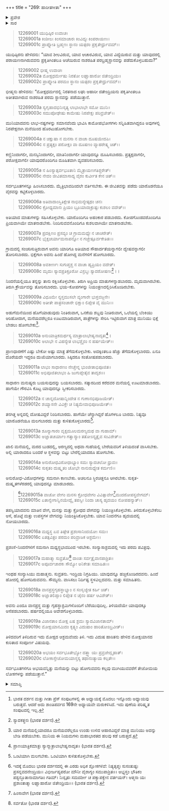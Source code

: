 +++
title = "269: ಹಾರೀತಗೀತಾ"
+++

<details><summary>ಪ್ರವೇಶ</summary>


।।   ಓಂ ಓಂ ನಮೋ ನಾರಾಯಣಾಯ।।   ಶ್ರೀ ವೇದವ್ಯಾಸಾಯ ನಮಃ ।।

ಶ್ರೀ ಕೃಷ್ಣದ್ವೈಪಾಯನ ವೇದವ್ಯಾಸ ವಿರಚಿತ  

**ಶ್ರೀ ಮಹಾಭಾರತ**

**ಶಾಂತಿ ಪರ್ವ**

**ಮೋಕ್ಷಧರ್ಮ ಪರ್ವ**

**ಅಧ್ಯಾಯ 269[^1]**


</details>

<details><summary>ಸಾರ</summary>

ಹಾರೀತಮುನಿಯು ಪ್ರತಿಪಾದಿಸಿದ ಸಂನ್ಯಾಸಧರ್ಮ (1-20).


</details>

> 12269001 ಯುಧಿಷ್ಠಿರ ಉವಾಚ।  
12269001a ಕಿಂಶೀಲಃ ಕಿಂಸಮಾಚಾರಃ ಕಿಂವಿದ್ಯಃ ಕಿಂಪರಾಯಣಃ।  
12269001c ಪ್ರಾಪ್ನೋತಿ ಬ್ರಹ್ಮಣಃ ಸ್ಥಾನಂ ಯತ್ಪರಂ ಪ್ರಕೃತೇರ್ಧ್ರುವಮ್।।

ಯುಧಿಷ್ಠಿರನು ಹೇಳಿದನು: “ಯಾವ ಶೀಲವಿರುವ, ಯಾವ ಆಚಾರವಿರುವ, ಯಾವ ವಿದ್ಯೆಯಿರುವ ಮತ್ತು ಯಾವುದರಲ್ಲಿ ಪರಾಯಣನಾಗಿರುವವನು ಪ್ರಕೃತಿಗಿಂತಲೂ ಆಚೆಯಿರುವ ನಾಶರಹಿತ ಪರಬ್ರಹ್ಮಸ್ಥಾನವನ್ನು ಪಡೆದುಕೊಳ್ಳಬಹುದು?”

> 12269002 ಭೀಷ್ಮ ಉವಾಚ।  
12269002a ಮೋಕ್ಷಧರ್ಮೇಷು ನಿರತೋ ಲಘ್ವಾಹಾರೋ ಜಿತೇಂದ್ರಿಯಃ।  
12269002c ಪ್ರಾಪ್ನೋತಿ ಪರಮಂ ಸ್ಥಾನಂ ಯತ್ಪರಂ ಪ್ರಕೃತೇರ್ಧ್ರುವಮ್।।

ಭೀಷ್ಮನು ಹೇಳಿದನು: “ಮೋಕ್ಷಧರ್ಮದಲ್ಲಿ ನಿರತನಾದ ಲಘು ಆಹಾರೀ ಜಿತೇಂದ್ರಿಯನು ಪಕೃತಿಗಿಂತಲೂ ಅತೀತವಾಗಿರುವ ನಾಶರಹಿತ ಪರಮ ಸ್ಥಾನವನ್ನು ಪಡೆಯುತ್ತಾನೆ.

> 12269003a ಸ್ವಗೃಹಾದಭಿನಿಃಸೃತ್ಯ ಲಾಭಾಲಾಭೇ ಸಮೋ ಮುನಿಃ।  
12269003c ಸಮುಪೋಢೇಷು ಕಾಮೇಷು ನಿರಪೇಕ್ಷಃ ಪರಿವ್ರಜೇತ್।।

ಮುನಿಯಾದವನು ಲಾಭ-ನಷ್ಟಗಳನ್ನು ಸಮಾನವೆಂದು ಭಾವಿಸಿ ಕಾಮೋಪಭೋಗಗಳು ಸನ್ನಿಹಿತವಾಗಿದ್ದರೂ ಅವುಗಳಲ್ಲಿ ನಿರಪೇಕ್ಷನಾಗಿ ಮನೆಯಿಂದ ಹೊರಟುಹೋಗಬೇಕು.

> 12269004a ನ ಚಕ್ಷುಷಾ ನ ಮನಸಾ ನ ವಾಚಾ ದೂಷಯೇದಪಿ।  
12269004c ನ ಪ್ರತ್ಯಕ್ಷಂ ಪರೋಕ್ಷಂ ವಾ ದೂಷಣಂ ವ್ಯಾಹರೇತ್ಕ್ವ ಚಿತ್।।

ಕಣ್ಣಿನಿಂದಾಗಲೀ, ಮನಸ್ಸಿನಿಂದಾಗಲೀ, ಮಾತಿನಿಂದಾಗಲೀ ಯಾವುದನ್ನೂ ದೂಷಿಸಬಾರದು. ಪ್ರತ್ಯಕ್ಷವಾಗಲೀ, ಪರೋಕ್ಷವಾಗಲೀ ಯಾವುದರೊಂದಿಗೂ ದೂಷಿತವಾಗಿ ವ್ಯವಹರಿಸಬಾರದು.

> 12269005a ನ ಹಿಂಸ್ಯಾತ್ಸರ್ವಭೂತಾನಿ ಮೈತ್ರಾಯಣಗತಿಶ್ಚರೇತ್।  
12269005c ನೇದಂ ಜೀವಿತಮಾಸಾದ್ಯ ವೈರಂ ಕುರ್ವೀತ ಕೇನ ಚಿತ್।।

ಸರ್ವಭೂತಗಳನ್ನೂ ಹಿಂಸಿಸಬಾರದು. ಮೈತ್ರಿಭಾವದಿಂದಲೇ ವರ್ತಿಸಬೇಕು. ಈ ಜೀವಿತವನ್ನು ಪಡೆದು ಯಾರೊಡನೆಯೂ ವೈರವನ್ನು ಕಟ್ಟಿಕೊಳ್ಳಬಾರದು.

> 12269006a ಅತಿವಾದಾಂಸ್ತಿತಿಕ್ಷೇತ ನಾಭಿಮನ್ಯೇತ್ಕಥಂ ಚನ।  
12269006c ಕ್ರೋಧ್ಯಮಾನಃ ಪ್ರಿಯಂ ಬ್ರೂಯಾದಾಕ್ರುಷ್ಟಃ ಕುಶಲಂ ವದೇತ್।।

ಅತಿಯಾದ ಮಾತುಗಳನ್ನು ಸಹಿಸಿಕೊಳ್ಳಬೇಕು. ಯಾರೊಂದಿಗೂ ಅಹಂಕಾರ ಪಡಬಾರದು. ಕೋಪಗೊಂಡವರೊಂದಿಗೂ ಪ್ರಿಯವಾಗಿಯೇ ಮಾತನಾಡಬೇಕು. ನಿಂದಿಸುವವನೊಂದಿಗೂ ಕುಶಲವಾಗಿಯೇ ಮಾತನಾಡಬೇಕು.

> 12269007a ಪ್ರದಕ್ಷಿಣಂ ಪ್ರಸವ್ಯಂ ಚ ಗ್ರಾಮಮಧ್ಯೇ ನ ಚಾಚರೇತ್।  
12269007c ಭೈಕ್ಷಚರ್ಯಾಮನಾಪನ್ನೋ ನ ಗಚ್ಚೇತ್ಪೂರ್ವಕೇತಿತಃ।।

ಗ್ರಾಮದಲ್ಲಿ ಸಂಚರಿಸುತ್ತಿರುವಾಗ ಅವನು ಯಾರಿಗೂ ಅತಿಯಾದ ಸೌಹಾರ್ದತೆಯನ್ನಾಗಲೀ ದ್ವೇಷವನ್ನಾಗಲೀ ತೋರಿಸಬಾರದು. ಭಿಕ್ಷೆಗಾಗಿ ಅವನು ಹಿಂದೆ ಹೋಗಿದ್ದ ಮನೆಗಳಿಗೆ ಹೋಗಬಾರದು.

> 12269008a ಅವಕೀರ್ಣಃ ಸುಗುಪ್ತಶ್ಚ ನ ವಾಚಾ ಹ್ಯಪ್ರಿಯಂ ವದೇತ್।  
12269008c ಮೃದುಃ ಸ್ಯಾದಪ್ರತಿಕ್ರೂರೋ ವಿಸ್ರಬ್ಧಃ ಸ್ಯಾದರೋಷಣಃ[^2]।।

ನಿಂದನೆಯಲ್ಲಿಯೂ ತನ್ನನ್ನು ತಾನು ರಕ್ಷಿಸಿಕೊಳ್ಳಬೇಕು. ತಿರುಗಿ ಅಪ್ರಿಯ ಮಾತುಗಳನ್ನಾಡಬಾರದು. ಮೃದುವಾಗಿರಬೇಕು. ತಿರುಗಿ ಕ್ರೌರ್ಯವನ್ನು ತೋರಿಸಬಾರದು. ಭಯ-ಕೋಪಗಳನ್ನು ನಿಯಂತ್ರಣದಲ್ಲಿರಿಸಿಕೊಂಡಿರಬೇಕು.

> 12269009a ವಿಧೂಮೇ ನ್ಯಸ್ತಮುಸಲೇ ವ್ಯಂಗಾರೇ ಭುಕ್ತವಜ್ಜನೇ।  
12269009c ಅತೀತೇ ಪಾತ್ರಸಂಚಾರೇ ಭಿಕ್ಷಾಂ ಲಿಪ್ಸೇತ ವೈ ಮುನಿಃ।।

ಅಡುಗೆಮನೆಯಿಂದ ಹೊಗೆಯಾಡುವುದು ನಿಂತಿರುವಾಗ, ಒನಕೆಯ ಶಬ್ದವು ನಿಂತಿರುವಾಗ, ಒಲೆಯಲ್ಲಿ ಬೆಂಕಿಯು ಆರಿಹೋದಾಗ, ಮನೆಯವರೆಲ್ಲರೂ ಊಟಮಾಡಿರುವಾಗ, ಪಾತ್ರೆಗಳನ್ನು ಸೇರಿಸಿ ಇಟ್ಟಿರುವಾಗ ಮಾತ್ರ ಮುನಿಯು ಭಿಕ್ಷೆ ಬೇಡಲು ಹೋಗಬೇಕು[^3].

> 12269010a ಅನುಯಾತ್ರಿಕಮರ್ಥಸ್ಯ ಮಾತ್ರಾಲಾಭೇಷ್ವನಾದೃತಃ[^4]।  
12269010c ಅಲಾಭೇ ನ ವಿಹನ್ಯೇತ ಲಾಭಶ್ಚೈನಂ ನ ಹರ್ಷಯೇತ್।।

ಪ್ರಾಣಧಾರಣೆಗೆ ಎಷ್ಟು ಬೇಕೋ ಅಷ್ಟು ಮಾತ್ರ ತೆಗೆದುಕೊಳ್ಳಬೇಕು. ಅದಕ್ಕಿಂತಲೂ ಹೆಚ್ಚು ತೆಗೆದುಕೊಳ್ಳಬಾರದು. ಏನೂ ದೊರೆಯದೇ ಇದ್ದರೂ ದುಃಖಿಯಾಗಬಾರದು. ಸಿಕ್ಕಿದರೂ ಸಂತೋಷಪಡಬಾರದು.

> 12269011a ಲಾಭಂ ಸಾಧಾರಣಂ ನೇಚ್ಚೇನ್ನ ಭುಂಜೀತಾಭಿಪೂಜಿತಃ।  
12269011c ಅಭಿಪೂಜಿತಲಾಭಂ ಹಿ ಜುಗುಪ್ಸೇತೈವ ತಾದೃಶಃ।।

ಸಾಧಾರಣ ಮನುಷ್ಯರು ಬಯಸುವುದನ್ನು ಬಯಸಬಾರದು. ಸತ್ಕಾರದಿಂದ ಕರೆದವರ ಮನೆಯಲ್ಲಿ ಊಟಮಾಡಬಾರದು. ಹಾಗೆಯೇ ಗೌರವಿಸಿ ಕೊಟ್ಟ ಯಾವುದನ್ನೂ ಸ್ವೀಕರಿಸಬಾರದು.

> 12269012a ನ ಚಾನ್ನದೋಷಾನ್ನಿಂದೇತ ನ ಗುಣಾನಭಿಪೂಜಯೇತ್।  
12269012c ಶಯ್ಯಾಸನೇ ವಿವಿಕ್ತೇ ಚ ನಿತ್ಯಮೇವಾಭಿಪೂಜಯೇತ್।।

ತನಗಿತ್ತ ಅನ್ನದಲ್ಲಿ ದೋಷವಿದ್ದರೆ ನಿಂದಿಸಬಾರದು. ಹಾಗೆಯೇ ಚೆನ್ನಾಗಿದ್ದರೆ ಹೊಗಳಲೂ ಬಾರದು. ನಿತ್ಯವೂ ಯಾರೊಡನೆಯೂ ಮಲಗಬಾರದು ಮತ್ತು ಕುಳಿತುಕೊಳ್ಳಬಾರದು[^5].

> 12269013a ಶೂನ್ಯಾಗಾರಂ ವೃಕ್ಷಮೂಲಮರಣ್ಯಮಥ ವಾ ಗುಹಾಮ್।  
12269013c ಅಜ್ಞಾತಚರ್ಯಾಂ ಗತ್ವಾನ್ಯಾಂ ತತೋಽನ್ಯತ್ರೈವ ಸಂವಿಶೇತ್।।

ಖಾಲಿ ಮನೆಯಲ್ಲಿ, ಮರದ ಬುಡದಲ್ಲಿ, ಅರಣ್ಯದಲ್ಲಿ ಅಥವಾ ಗುಹೆಯಲ್ಲಿ ಬೇರೆಯವರಿಗೆ ತಿಳಿಯದಂತೆ ವಾಸಿಸಬೇಕು. ಅಲ್ಲಿ ಯಾರಾದರೂ ಬಂದರೆ ಆ ಸ್ಥಳವನ್ನು ಬಿಟ್ಟು ಬೇರೆಲ್ಲಿಯಾದರೂ ಹೋಗಬೇಕು.

> 12269014a ಅನುರೋಧವಿರೋಧಾಭ್ಯಾಂ ಸಮಃ ಸ್ಯಾದಚಲೋ ಧ್ರುವಃ।  
12269014c ಸುಕೃತಂ ದುಷ್ಕೃತಂ ಚೋಭೇ ನಾನುರುಧ್ಯೇತ ಕರ್ಮಣಿ।।

ಅನುರೋಧ-ವಿರೋಧಗಳನ್ನು ಸಮನಾಗಿ ಕಾಣಬೇಕು. ಅಚಲನೂ ಸ್ಥಿರಚಿತ್ತನೂ ಆಗಿರಬೇಕು. ಸುಕೃತ-ದುಷ್ಕೃತಗಳೆರಡರಲ್ಲಿ ಯಾವುದನ್ನೂ ಮಾಡಬಾರದು.

>[^6]12269015a ವಾಚೋ ವೇಗಂ ಮನಸಃ ಕ್ರೋಧವೇಗಂ
ವಿವಿತ್ಸಾವೇಗ[^7]ಮುದರೋಪಸ್ಥವೇಗಮ್।  
12269015c ಏತಾನ್ವೇಗಾನ್ವಿನಯೇದ್ವೈ ತಪಸ್ವೀ
	ನಿಂದಾ ಚಾಸ್ಯ ಹೃದಯಂ ನೋಪಹನ್ಯಾತ್।।  

ತಪಸ್ವಿಯಾದವನು ಮಾತಿನ ವೇಗ, ಮನಸ್ಸು ಮತ್ತು ಕ್ರೋಧದ ವೇಗವನ್ನು ನಿಯಂತ್ರಿಸಿಕೊಳ್ಳಬೇಕು. ತಿಳಿದುಕೊಳ್ಳಬೇಕೆಂಬ ಆಸೆ, ಹೊಟ್ಟೆ ಮತ್ತು ಉಪಸ್ಥಗಳ ವೇಗವನ್ನು ನಿಯಂತ್ರಿಸಿಕೊಳ್ಳಬೇಕು. ಯಾವ ನಿಂದನೆಗೂ ಹೃದಯದಲ್ಲಿ ನೋಯಬಾರದು.

> 12269016a ಮಧ್ಯಸ್ಥ ಏವ ತಿಷ್ಠೇತ ಪ್ರಶಂಸಾನಿಂದಯೋಃ ಸಮಃ।  
12269016c ಏತತ್ಪವಿತ್ರಂ ಪರಮಂ ಪರಿವ್ರಾಜಕ ಆಶ್ರಮೇ।।

ಪ್ರಶಂಸೆ-ನಿಂದನೆಗಳಿಗೆ ಸಮನಾಗಿ ಮಧ್ಯಸ್ಥಭಾವದಿಂದ ಇರಬೇಕು. ಸಂನ್ಯಾಸಾಶ್ರಮದಲ್ಲಿ ಇದು ಪರಮ ಪವಿತ್ರವು.

> 12269017a ಮಹಾತ್ಮಾ ಸುವ್ರತೋ[^8] ದಾಂತಃ ಸರ್ವತ್ರೈವಾನಪಾಶ್ರಿತಃ।  
12269017c ಅಪೂರ್ವಚಾರಕಃ ಸೌಮ್ಯೋ ಅನಿಕೇತಃ ಸಮಾಹಿತಃ।।

ಇಂಥಹ ಸಂನ್ಯಾಸಿಯು ಮಹಾತ್ಮನು. ಸುವ್ರತನು. ಇಂದ್ರಿಯ ನಿಗ್ರಹಿಯು. ಯಾವುದನ್ನೂ ಹಚ್ಚಿಕೊಂಡಿರದವನು. ಹಿಂದೆ ಹೋದಲ್ಲಿ ಹೋಗದಿರುವವನು. ಸೌಮ್ಯನು. ವಾಸಿಸಲು ನಿರ್ದಿಷ್ಟ ಸ್ಥಳವಿಲ್ಲದವನು. ಮತ್ತು ಸಮಾಹಿತನು.

> 12269018a ವಾನಪ್ರಸ್ಥಗೃಹಸ್ಥಾಭ್ಯಾಂ ನ ಸಂಸೃಜ್ಯೇತ ಕರ್ಹಿ ಚಿತ್।  
12269018c ಅಜ್ಞಾತಲಿಪ್ಸಾಂ ಲಿಪ್ಸೇತ ನ ಚೈನಂ ಹರ್ಷ ಆವಿಶೇತ್।।

ಅವನು ಎಂದೂ ವಾನಪ್ರಸ್ಥ ಮತ್ತು ಗೃಹಸ್ಥಾಶ್ರಮಿಗಳೊಂದಿಗೆ ಬೆರೆಯುವುದಿಲ್ಲ. ತಿಳಿಯದೆಯೇ ಯಾವುದಕ್ಕೂ ಆಸೆಪಡಬಾರದು. ಹರ್ಷದಲ್ಲಿಯೂ ಆವೇಶಗೊಳ್ಳಬಾರದು.

> 12269019a ವಿಜಾನತಾಂ ಮೋಕ್ಷ ಏಷ ಶ್ರಮಃ ಸ್ಯಾದವಿಜಾನತಾಮ್।  
12269019c ಮೋಕ್ಷಯಾನಮಿದಂ ಕೃತ್ಸ್ನಂ ವಿದುಷಾಂ ಹಾರಿತೋಽಬ್ರವೀತ್।।

ತಿಳಿದವರಿಗೆ ತಿಳಿದಿರುವ ಇದು ಮೋಕ್ಷದ ಆಶ್ರಮವೆಂದು ತಿಳಿ. ಇದು ವಿದುಷ ಹಾರಿತನು ಹೇಳಿದ ಮೋಕ್ಷಯಾನದ ಕುರಿತಾದ ಸಂಪೂರ್ಣ ವಿಷಯವು.

> 12269020a ಅಭಯಂ ಸರ್ವಭೂತೇಭ್ಯೋ ದತ್ತ್ವಾ ಯಃ ಪ್ರವ್ರಜೇದ್ಗೃಹಾತ್।  
12269020c ಲೋಕಾಸ್ತೇಜೋಮಯಾಸ್ತಸ್ಯ ತಥಾನಂತ್ಯಾಯ ಕಲ್ಪತೇ।।

ಸರ್ವಭೂತಗಳಿಗೂ ಅಭಯವನ್ನಿತ್ತು ಮನೆಯನ್ನು ಬಿಟ್ಟು ಹೋಗುವವನು ಕಲ್ಪವು ಮುಗಿಯುವವರೆಗೆ ತೇಜೋಮಯ ಲೋಕಗಳನ್ನು ಪಡೆಯುತ್ತಾನೆ.”

<details><summary>ಸಮಾಪ್ತಿ</summary>
ಇತಿ ಶ್ರೀಮಹಾಭಾರತೇ ಶಾಂತಿಪರ್ವಣಿ ಮೋಕ್ಷಧರ್ಮಪರ್ವಣಿ ಹಾರೀತಗೀತಾಯಾಂ ಏಕೋನಸಪ್ತತ್ಯಧಿಕದ್ವಿಶತತಮೋಽಧ್ಯಾಯಃ।।  
ಇದು ಶ್ರೀಮಹಾಭಾರತದಲ್ಲಿ ಶಾಂತಿಪರ್ವದಲ್ಲಿ ಮೋಕ್ಷಧರ್ಮಪರ್ವದಲ್ಲಿ ಹಾರೀತಗೀತಾ ಎನ್ನುವ ಇನ್ನೂರಾಅರವತ್ತೊಂಭತ್ತನೇ ಅಧ್ಯಾಯವು.

</details>

[^1]: ಭಾರತ ದರ್ಶನ ಮತ್ತು ಗೀತಾ ಪ್ರೆಸ್ ಸಂಪುಟಗಳಲ್ಲಿ ಈ ಅಧ್ಯಾಯಕ್ಕೆ ಮೊದಲು ಇನ್ನೊಂದು ಅಧ್ಯಾಯವು ಬರುತ್ತದೆ. ಆದರೆ ಅದು ಶಾಂತಿಪರ್ವದ 169ನೇ ಅಧ್ಯಾಯವೇ ಮರುಕಳಿಸಿದೆ. ಇದು ಪುಣೆಯ ಪರಿಷ್ಕೃತ ಸಂಪುಟದಲ್ಲಿ ಇಲ್ಲ.

[^2]: ಸ್ಯಾದಕತ್ಥನಃ (ಭಾರತ ದರ್ಶನ).

[^3]: ಯಾರ ಮನೆಯಲ್ಲಿಯಾದರೂ ಮನೆಯವರೆಲ್ಲರೂ ಉಂಡು ಉಳಿದ ಆಹಾರವಿದ್ದರೆ ಮಾತ್ರ ಮುನಿಯು ಅದನ್ನು ಬೇಡಿ ಪಡೆಯಬೇಕು. ಮುನಿಯ ಈ ನಿಯಮಗಳು ಮಹಾಭಾರತದ ಹಲವು ಕಡೆ ಬರುತ್ತದೆ.

[^4]: ಪ್ರಾಣಯಾತ್ರಿಕಮಾತ್ರಃ ಸ್ಯಾನ್ಮಾತ್ರಾಲಾಭೇಷ್ವನಾದೃತಃ।   (ಭಾರತ ದರ್ಶನ).

[^5]: ಒಂಟಿಯಾಗಿ ಮಲಗಬೇಕು. ಒಂಟಿಯಾಗಿ ಕುಳಿತುಕೊಳ್ಳಬೇಕು.

[^6]: ಇದಕ್ಕೆ ಮೊದಲು ಭಾರತ ದರ್ಶನದಲ್ಲಿ ಈ ಎರಡು ಅಧಿಕ ಶ್ಲೋಕಗಳಿವೆ: ನಿತ್ಯತೃಪ್ತಃ ಸುಸಂತುಷ್ಟಃ ಪ್ರಸನ್ನವದನೇಂದ್ರಿಯಃ।   ವಿಭೀರ್ಜಪ್ಯಪರೋ ಮೌನೀ ವೈರಾಗ್ಯಂ ಸಮುಪಾಶ್ರಿತಃ।।   ಅಭ್ಯಸ್ತಂ ಭೌತಿಕಂ ಪಶ್ಯನ್ಭೂತಾನಾಮಾಗತಿಂ ಗತಿಮ್।   ನಿಃಸ್ಪೃಹಃ ಸಮದರ್ಶೀ ಚ ಪಕ್ವಾಪಕ್ವೇನ ವರ್ತಯನ್।   ಆತ್ಮನಾ ಯಃ ಪ್ರಶಾಂತಾತ್ಮಾ ಲಘ್ವಾಹಾರೋ ಜಿತೇಂದ್ರಿಯಃ।।   (ಭಾರತ ದರ್ಶನ).

[^7]: ಹಿಂಸಾವೇಗ (ಭಾರತ ದರ್ಶನ).

[^8]: ಸರ್ವತೋ (ಭಾರತ ದರ್ಶನ).

